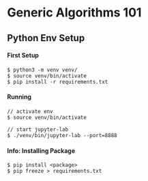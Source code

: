 # Generic Algorithms 101

## Python Env Setup

#### First Setup
    $ python3 -m venv venv/
    $ source venv/bin/activate
    $ pip install -r requirements.txt

#### Running
    // activate env
    $ source venv/bin/activate
    
    // start jupyter-lab
    $ ./venv/bin/jupyter-lab --port=8888

#### Info: Installing Package
    $ pip install <package>
    $ pip freeze > requirements.txt